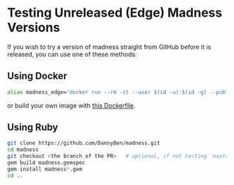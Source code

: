 # Testing Unreleased (Edge) Madness Versions

If you wish to try a version of madness straight from GitHub before it is
released, you can use one of these methods:

## Using Docker

```bash
alias madness_edge='docker run --rm -it --user $(id -u):$(id -g) --publish 3000:3000 --volume "$PWD:/docs" dannyben/madness:edge'
```

or build your own image with [this Dockerfile](Dockerfile).

## Using Ruby

```bash
git clone https://github.com/DannyBen/madness.git
cd madness
git checkout <the branch of the PR>   # optional, if not testing `master`
gem build madness.gemspec
gem install madness*.gem
cd ..
```
